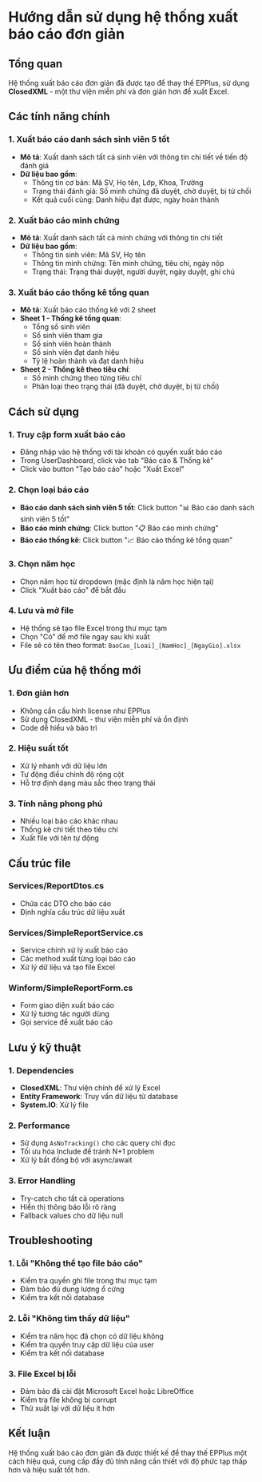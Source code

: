 # Hướng dẫn sử dụng hệ thống xuất báo cáo đơn giản

## Tổng quan

Hệ thống xuất báo cáo đơn giản đã được tạo để thay thế EPPlus, sử dụng **ClosedXML** - một thư viện miễn phí và đơn giản hơn để xuất Excel.

## Các tính năng chính

### 1. Xuất báo cáo danh sách sinh viên 5 tốt
- **Mô tả**: Xuất danh sách tất cả sinh viên với thông tin chi tiết về tiến độ đánh giá
- **Dữ liệu bao gồm**:
  - Thông tin cơ bản: Mã SV, Họ tên, Lớp, Khoa, Trường
  - Trạng thái đánh giá: Số minh chứng đã duyệt, chờ duyệt, bị từ chối
  - Kết quả cuối cùng: Danh hiệu đạt được, ngày hoàn thành

### 2. Xuất báo cáo minh chứng
- **Mô tả**: Xuất danh sách tất cả minh chứng với thông tin chi tiết
- **Dữ liệu bao gồm**:
  - Thông tin sinh viên: Mã SV, Họ tên
  - Thông tin minh chứng: Tên minh chứng, tiêu chí, ngày nộp
  - Trạng thái: Trạng thái duyệt, người duyệt, ngày duyệt, ghi chú

### 3. Xuất báo cáo thống kê tổng quan
- **Mô tả**: Xuất báo cáo thống kê với 2 sheet
- **Sheet 1 - Thống kê tổng quan**:
  - Tổng số sinh viên
  - Số sinh viên tham gia
  - Số sinh viên hoàn thành
  - Số sinh viên đạt danh hiệu
  - Tỷ lệ hoàn thành và đạt danh hiệu
- **Sheet 2 - Thống kê theo tiêu chí**:
  - Số minh chứng theo từng tiêu chí
  - Phân loại theo trạng thái (đã duyệt, chờ duyệt, bị từ chối)

## Cách sử dụng

### 1. Truy cập form xuất báo cáo
- Đăng nhập vào hệ thống với tài khoản có quyền xuất báo cáo
- Trong UserDashboard, click vào tab "Báo cáo & Thống kê"
- Click vào button "Tạo báo cáo" hoặc "Xuất Excel"

### 2. Chọn loại báo cáo
- **Báo cáo danh sách sinh viên 5 tốt**: Click button "📊 Báo cáo danh sách sinh viên 5 tốt"
- **Báo cáo minh chứng**: Click button "📋 Báo cáo minh chứng"
- **Báo cáo thống kê**: Click button "📈 Báo cáo thống kê tổng quan"

### 3. Chọn năm học
- Chọn năm học từ dropdown (mặc định là năm học hiện tại)
- Click "Xuất báo cáo" để bắt đầu

### 4. Lưu và mở file
- Hệ thống sẽ tạo file Excel trong thư mục tạm
- Chọn "Có" để mở file ngay sau khi xuất
- File sẽ có tên theo format: `BaoCao_[Loai]_[NamHoc]_[NgayGio].xlsx`

## Ưu điểm của hệ thống mới

### 1. Đơn giản hơn
- Không cần cấu hình license như EPPlus
- Sử dụng ClosedXML - thư viện miễn phí và ổn định
- Code dễ hiểu và bảo trì

### 2. Hiệu suất tốt
- Xử lý nhanh với dữ liệu lớn
- Tự động điều chỉnh độ rộng cột
- Hỗ trợ định dạng màu sắc theo trạng thái

### 3. Tính năng phong phú
- Nhiều loại báo cáo khác nhau
- Thống kê chi tiết theo tiêu chí
- Xuất file với tên tự động

## Cấu trúc file

### Services/ReportDtos.cs
- Chứa các DTO cho báo cáo
- Định nghĩa cấu trúc dữ liệu xuất

### Services/SimpleReportService.cs
- Service chính xử lý xuất báo cáo
- Các method xuất từng loại báo cáo
- Xử lý dữ liệu và tạo file Excel

### Winform/SimpleReportForm.cs
- Form giao diện xuất báo cáo
- Xử lý tương tác người dùng
- Gọi service để xuất báo cáo

## Lưu ý kỹ thuật

### 1. Dependencies
- **ClosedXML**: Thư viện chính để xử lý Excel
- **Entity Framework**: Truy vấn dữ liệu từ database
- **System.IO**: Xử lý file

### 2. Performance
- Sử dụng `AsNoTracking()` cho các query chỉ đọc
- Tối ưu hóa Include để tránh N+1 problem
- Xử lý bất đồng bộ với async/await

### 3. Error Handling
- Try-catch cho tất cả operations
- Hiển thị thông báo lỗi rõ ràng
- Fallback values cho dữ liệu null

## Troubleshooting

### 1. Lỗi "Không thể tạo file báo cáo"
- Kiểm tra quyền ghi file trong thư mục tạm
- Đảm bảo đủ dung lượng ổ cứng
- Kiểm tra kết nối database

### 2. Lỗi "Không tìm thấy dữ liệu"
- Kiểm tra năm học đã chọn có dữ liệu không
- Kiểm tra quyền truy cập dữ liệu của user
- Kiểm tra kết nối database

### 3. File Excel bị lỗi
- Đảm bảo đã cài đặt Microsoft Excel hoặc LibreOffice
- Kiểm tra file không bị corrupt
- Thử xuất lại với dữ liệu ít hơn

## Kết luận

Hệ thống xuất báo cáo đơn giản đã được thiết kế để thay thế EPPlus một cách hiệu quả, cung cấp đầy đủ tính năng cần thiết với độ phức tạp thấp hơn và hiệu suất tốt hơn.
